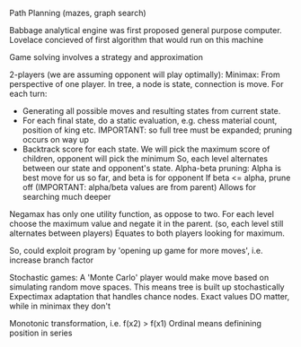 <!-- SPDX-License-Identifier: zlib-acknowledgement -->
Path Planning (mazes, graph search)

Babbage analytical engine was first proposed general purpose computer.
Lovelace concieved of first algorithm that would run on this machine

Game solving involves a strategy and approximation

2-players (we are assuming opponent will play optimally):
Minimax:
From perspective of one player.
In tree, a node is state, connection is move.
For each turn:
  * Generating all possible moves and resulting states from current state. 
  * For each final state, do a static evaluation, e.g. chess material count, position of king etc. 
    IMPORTANT: so full tree must be expanded; pruning occurs on way up
  * Backtrack score for each state. We will pick the maximum score of children, opponent will pick the minimum
    So, each level alternates between our state and opponent's state.
Alpha-beta pruning:
Alpha is best move for us so far, and beta is for opponent
If beta <= alpha, prune off (IMPORTANT: alpha/beta values are from parent)
Allows for searching much deeper 

Negamax has only one utility function, as oppose to two.
For each level choose the maximum value and negate it in the parent.
(so, each level still alternates between players)
Equates to both players looking for maximum.

So, could exploit program by 'opening up game for more moves', i.e. increase branch factor

Stochastic games:
A 'Monte Carlo' player would make move based on simulating random move spaces.
This means tree is built up stochastically
Expectimax adaptation that handles chance nodes. Exact values DO matter, while in minimax they don't

Monotonic transformation, i.e. f(x2) > f(x1)
Ordinal means definining position in series

